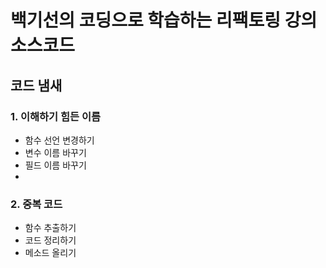 # 백기선의 코딩으로 학습하는 리팩토링 강의 소스코드
## 코드 냄새
### 1. 이해하기 힘든 이름
* 함수 선언 변경하기
* 변수 이름 바꾸기
* 필드 이름 바꾸기
* 
### 2. 중복 코드
* 함수 추출하기
* 코드 정리하기
* 메소드 올리기

